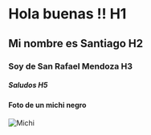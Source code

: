 # Hola buenas !! H1
## Mi nombre es Santiago H2 
### Soy de San Rafael Mendoza H3 
##### Saludos  H5
#### Foto de un michi negro
![Michi](https://images.pexels.com/photos/1931367/pexels-photo-1931367.jpeg?cs=srgb&dl=pexels-helenalopes-1931367.jpg&fm=jpg)

